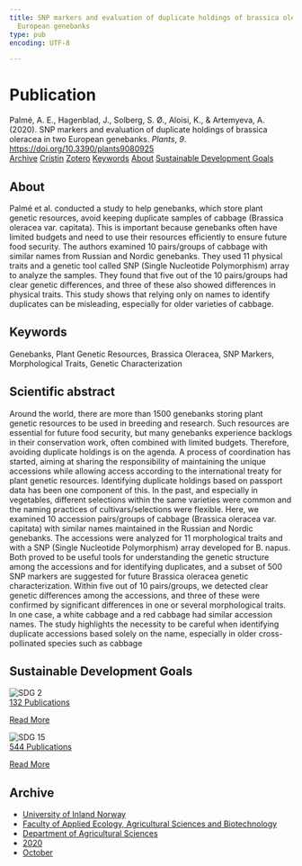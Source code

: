 ```yaml
---
title: SNP markers and evaluation of duplicate holdings of brassica oleracea in two
  European genebanks
type: pub
encoding: UTF-8

---
```

<h1>Publication</h1>
<article id="csl-bib-container-88TWKQJT" class="csl-bib-container">
  <div class="csl-bib-body"> <div class="csl-entry">Palmé, A. E., Hagenblad, J., Solberg, S. Ø., Aloisi, K., &#38; Artemyeva, A. (2020). SNP markers and evaluation of duplicate holdings of brassica oleracea in two European genebanks. <i>Plants</i>, <i>9</i>. <a href="https://doi.org/10.3390/plants9080925">https://doi.org/10.3390/plants9080925</a></div> </div>
  <div class="csl-bib-buttons">
    <a href="#taxonomy-article-88TWKQJT" alt="archive" class="csl-bib-button">Archive</a>
    <a href="https://app.cristin.no/results/show.jsf?id=1838334" alt="Cristin" class="csl-bib-button">Cristin</a>
    <a href="http://zotero.org/groups/5881554/items/88TWKQJT" alt="Zotero" class="csl-bib-button">Zotero</a>
    <a href="#keywords-article-88TWKQJT" alt="keywords" class="csl-bib-button">Keywords</a>
    <a href="#about-article-88TWKQJT" alt="about_pub" class="csl-bib-button">About</a>
    <a href="#sdg-article-88TWKQJT" alt="sdg" class="csl-bib-button">Sustainable Development Goals</a>
  </div>
  <div id="csl-bib-meta-container-88TWKQJT"></div>
</article>
<div id="csl-bib-meta-88TWKQJT" class="csl-bib-meta">
  <article id="about-article-88TWKQJT" class="about_pub-article">
    <h1>About</h1>
    Palmé et al. conducted a study to help genebanks, which store plant genetic resources, avoid keeping duplicate samples of cabbage (Brassica oleracea var. capitata). This is important because genebanks often have limited budgets and need to use their resources efficiently to ensure future food security. The authors examined 10 pairs/groups of cabbage with similar names from Russian and Nordic genebanks. They used 11 physical traits and a genetic tool called SNP (Single Nucleotide Polymorphism) array to analyze the samples. They found that five out of the 10 pairs/groups had clear genetic differences, and three of these also showed differences in physical traits. This study shows that relying only on names to identify duplicates can be misleading, especially for older varieties of cabbage.
  </article>
  <article id="keywords-article-88TWKQJT" class="keywords-article">
    <h1>Keywords</h1>
    Genebanks, Plant Genetic Resources, Brassica Oleracea, SNP Markers, Morphological Traits, Genetic Characterization
  </article>
  <article id="abstract-article-88TWKQJT" class="abstract-article">
    <h1>Scientific abstract</h1>
    Around the world, there are more than 1500 genebanks storing plant genetic resources to be used in breeding and research. Such resources are essential for future food security, but many genebanks experience backlogs in their conservation work, often combined with limited budgets. Therefore, avoiding duplicate holdings is on the agenda. A process of coordination has started, aiming at sharing the responsibility of maintaining the unique accessions while allowing access according to the international treaty for plant genetic resources. Identifying duplicate holdings based on passport data has been one component of this. In the past, and especially in vegetables, different selections within the same varieties were common and the naming practices of cultivars/selections were flexible. Here, we examined 10 accession pairs/groups of cabbage (Brassica oleracea var. capitata) with similar names maintained in the Russian and Nordic genebanks. The accessions were analyzed for 11 morphological traits and with a SNP (Single Nucleotide Polymorphism) array developed for B. napus. Both proved to be useful tools for understanding the genetic structure among the accessions and for identifying duplicates, and a subset of 500 SNP markers are suggested for future Brassica oleracea genetic characterization. Within five out of 10 pairs/groups, we detected clear genetic differences among the accessions, and three of these were confirmed by significant differences in one or several morphological traits. In one case, a white cabbage and a red cabbage had similar accession names. The study highlights the necessity to be careful when identifying duplicate accessions based solely on the name, especially in older cross-pollinated species such as cabbage
  </article>
  <article id="sdg-article-88TWKQJT" class="sdg-article">
    <h1>Sustainable Development Goals</h1>
    <div class="sdg-container"><div id="sdg2" class="sdg">
        <img src="{{< params subfolder >}}images/sdg/sdg02_en.png" class="image" alt="SDG 2">
        <div class="sdg-overlay">
          <a href="{{< params subfolder >}}en/archive/?sdg=2#archive" class="sdg-publication-count"><span>132</span> Publications</a>
          <p><a href="https://sdgs.un.org/goals/goal2" class="sdg-read-more">Read More</a></p>
        </div>
      </div> <div id="sdg15" class="sdg">
        <img src="{{< params subfolder >}}images/sdg/sdg15_en.png" class="image" alt="SDG 15">
        <div class="sdg-overlay">
          <a href="{{< params subfolder >}}en/archive/?sdg=15#archive" class="sdg-publication-count"><span>544</span> Publications</a>
          <p><a href="https://sdgs.un.org/goals/goal15" class="sdg-read-more">Read More</a></p>
        </div>
      </div></div>
  </article>
  <article id="taxonomy-article-88TWKQJT" class="taxonomy-article">
    <h1>Archive</h1>
    <ul>
      <li><a href="{{< params subfolder >}}en/archive/?key=3DCRN523">University of Inland Norway</a></li>
      <li><a href="{{< params subfolder >}}en/archive/?key=T77LXH6D">Faculty of Applied Ecology, Agricultural Sciences and Biotechnology</a></li>
      <li><a href="{{< params subfolder >}}en/archive/?key=SSN4QLEC">Department of Agricultural Sciences</a></li>
      <li><a href="{{< params subfolder >}}en/archive/?key=3INSGD8V">2020</a></li>
      <li><a href="{{< params subfolder >}}en/archive/?key=3EKEMBHD">October</a></li>
    </ul>
  </article>
</div>

